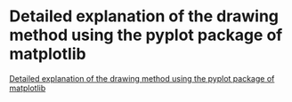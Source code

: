 # Detailed explanation of the drawing method using the pyplot package of matplotlib
[Detailed explanation of the drawing method using the pyplot package of matplotlib](https://aiwithcloud.com/2022/09/19/detailed_explanation_of_the_drawing_method_using_the_pyplot_package_of_matplotlib/)